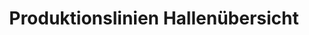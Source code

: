 ---
layout: article
title: Produktionslinien Hallenübersicht
description: 
  - Dieses Template beinhaltet den Status von zwei Produktionslinien in einer Halle. Es zeigt die bereits produzierte Stückzahl und wie viele Teile zur Soll-Menge noch fehlen. Zusätzlich werden die Qualität durch die Anzeige von Fehlproduktionen angezeigt.
lang: de
weight: 500
isDraft: true
ref: Production_Lines
category:
  - Production
image: Production_Lines_DE.png
download: Production_Lines_DE.pbmx
overview_description:
overview_benefits:
overview_data_sources:
---